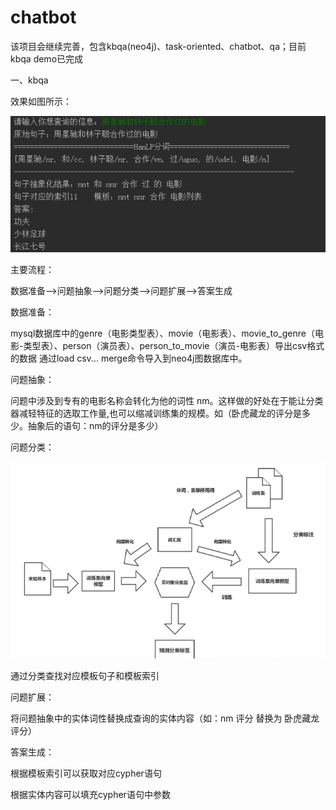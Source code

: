 # chatbot
该项目会继续完善，包含kbqa(neo4j)、task-oriented、chatbot、qa；目前kbqa  demo已完成

一、kbqa

效果如图所示：

  ![avatar](/KG/movie/example.png)


主要流程：

数据准备-->问题抽象-->问题分类-->问题扩展-->答案生成

数据准备：
  
  mysql数据库中的genre（电影类型表）、movie（电影表）、movie_to_genre（电影-类型表）、person（演员表）、person_to_movie（演员-电影表）导出csv格式的数据
  通过load csv...  merge命令导入到neo4j图数据库中。
  
问题抽象：

  问题中涉及到专有的电影名称会转化为他的词性 nm。这样做的好处在于能让分类器减轻特征的选取工作量,也可以缩减训练集的规模。如（卧虎藏龙的评分是多少。抽象后的语句：nm的评分是多少）
  
问题分类：
  
  ![avatar](/KG/movie/classifier.png)
  
  通过分类查找对应模板句子和模板索引
  
问题扩展：

  将问题抽象中的实体词性替换成查询的实体内容（如：nm 评分  替换为 卧虎藏龙 评分）
  
答案生成：

  根据模板索引可以获取对应cypher语句
  
  根据实体内容可以填充cypher语句中参数
  

